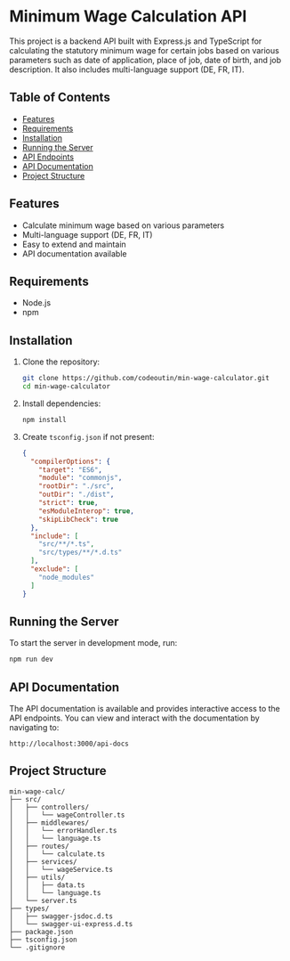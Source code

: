 # Minimum Wage Calculation API

This project is a backend API built with Express.js and TypeScript for calculating the statutory minimum wage for certain jobs based on various parameters such as date of application, place of job, date of birth, and job description. It also includes multi-language support (DE, FR, IT).

## Table of Contents
- [Features](#features)
- [Requirements](#requirements)
- [Installation](#installation)
- [Running the Server](#running-the-server)
- [API Endpoints](#api-endpoints)
- [API Documentation](#api-documentation)
- [Project Structure](#project-structure)

## Features
- Calculate minimum wage based on various parameters
- Multi-language support (DE, FR, IT)
- Easy to extend and maintain
- API documentation available

## Requirements
- Node.js
- npm

## Installation
1. Clone the repository:
    ```bash
    git clone https://github.com/codeoutin/min-wage-calculator.git
    cd min-wage-calculator
    ```

2. Install dependencies:
    ```bash
    npm install
    ```

3. Create `tsconfig.json` if not present:
    ```json
    {
      "compilerOptions": {
        "target": "ES6",
        "module": "commonjs",
        "rootDir": "./src",
        "outDir": "./dist",
        "strict": true,
        "esModuleInterop": true,
        "skipLibCheck": true
      },
      "include": [
        "src/**/*.ts",
        "src/types/**/*.d.ts"
      ],
      "exclude": [
        "node_modules"
      ]
    }
    ```

## Running the Server
To start the server in development mode, run:
```bash
npm run dev
```

## API Documentation
The API documentation is available and provides interactive access to the API endpoints. You can view and interact with the documentation by navigating to:
```
http://localhost:3000/api-docs
```

## Project Structure
```
min-wage-calc/
├── src/
│   ├── controllers/
│   │   └── wageController.ts
│   ├── middlewares/
│   │   └── errorHandler.ts
│   │   └── language.ts
│   ├── routes/
│   │   └── calculate.ts
│   ├── services/
│   │   └── wageService.ts
│   ├── utils/
│   │   ├── data.ts
│   │   └── language.ts
│   └── server.ts
├── types/
│   ├── swagger-jsdoc.d.ts
│   └── swagger-ui-express.d.ts
├── package.json
├── tsconfig.json
└── .gitignore
```